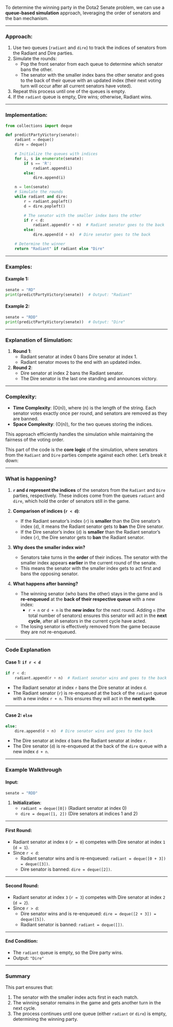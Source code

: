 To determine the winning party in the Dota2 Senate problem, we can use a **queue-based simulation** approach, leveraging the order of senators and the ban mechanism.

---

### Approach:
1. Use two queues (`radiant` and `dire`) to track the indices of senators from the Radiant and Dire parties.
2. Simulate the rounds:
   - Pop the front senator from each queue to determine which senator bans the other.
   - The senator with the smaller index bans the other senator and goes to the back of their queue with an updated index (their next voting turn will occur after all current senators have voted).
3. Repeat this process until one of the queues is empty.
4. If the `radiant` queue is empty, Dire wins; otherwise, Radiant wins.

---

### Implementation:
```python
from collections import deque

def predictPartyVictory(senate):
    radiant = deque()
    dire = deque()

    # Initialize the queues with indices
    for i, s in enumerate(senate):
        if s == 'R':
            radiant.append(i)
        else:
            dire.append(i)

    n = len(senate)
    # Simulate the rounds
    while radiant and dire:
        r = radiant.popleft()
        d = dire.popleft()

        # The senator with the smaller index bans the other
        if r < d:
            radiant.append(r + n)  # Radiant senator goes to the back
        else:
            dire.append(d + n)  # Dire senator goes to the back

    # Determine the winner
    return "Radiant" if radiant else "Dire"
```

---

### Examples:

#### Example 1:
```python
senate = "RD"
print(predictPartyVictory(senate))  # Output: "Radiant"
```

#### Example 2:
```python
senate = "RDD"
print(predictPartyVictory(senate))  # Output: "Dire"
```

---

### Explanation of Simulation:
1. **Round 1**:
   - Radiant senator at index 0 bans Dire senator at index 1.
   - Radiant senator moves to the end with an updated index.
2. **Round 2**:
   - Dire senator at index 2 bans the Radiant senator.
   - The Dire senator is the last one standing and announces victory.

---

### Complexity:
- **Time Complexity**: \(O(n)\), where \(n\) is the length of the string. Each senator votes exactly once per round, and senators are removed as they are banned.
- **Space Complexity**: \(O(n)\), for the two queues storing the indices.

This approach efficiently handles the simulation while maintaining the fairness of the voting order.


This part of the code is the **core logic** of the simulation, where senators from the `Radiant` and `Dire` parties compete against each other. Let’s break it down:

---

### **What is happening?**

1. **`r` and `d` represent the indices** of the senators from the `Radiant` and `Dire` parties, respectively. These indices come from the queues `radiant` and `dire`, which hold the order of senators still in the game.

2. **Comparison of indices (`r < d`)**:
   - If the Radiant senator’s index (`r`) is **smaller** than the Dire senator’s index (`d`), it means the Radiant senator gets to **ban** the Dire senator.
   - If the Dire senator’s index (`d`) is **smaller** than the Radiant senator’s index (`r`), the Dire senator gets to **ban** the Radiant senator.

3. **Why does the smaller index win?**
   - Senators take turns in the **order** of their indices. The senator with the smaller index appears **earlier** in the current round of the senate.
   - This means the senator with the smaller index gets to act first and bans the opposing senator.

4. **What happens after banning?**
   - The winning senator (who bans the other) stays in the game and is **re-enqueued** at the **back of their respective queue** with a new index:
     - `r + n` or `d + n` is the **new index** for the next round. Adding `n` (the total number of senators) ensures this senator will act in the **next cycle**, after all senators in the current cycle have acted.
   - The losing senator is effectively removed from the game because they are not re-enqueued.

---

### **Code Explanation**

#### **Case 1: `if r < d`**
```python
if r < d:
    radiant.append(r + n)  # Radiant senator wins and goes to the back
```
- The Radiant senator at index `r` bans the Dire senator at index `d`.
- The Radiant senator (`r`) is re-enqueued at the back of the `radiant` queue with a new index `r + n`. This ensures they will act in the **next cycle**.

---

#### **Case 2: `else`**
```python
else:
    dire.append(d + n)  # Dire senator wins and goes to the back
```
- The Dire senator at index `d` bans the Radiant senator at index `r`.
- The Dire senator (`d`) is re-enqueued at the back of the `dire` queue with a new index `d + n`.

---

### **Example Walkthrough**

#### Input:
```python
senate = "RDD"
```
1. **Initialization**:
   - `radiant = deque([0])` (Radiant senator at index 0)
   - `dire = deque([1, 2])` (Dire senators at indices 1 and 2)

---

#### **First Round**:
- Radiant senator at index `0` (`r = 0`) competes with Dire senator at index `1` (`d = 1`).
- Since `r < d`:
  - Radiant senator wins and is re-enqueued: `radiant = deque([0 + 3]) = deque([3])`.
  - Dire senator is banned: `dire = deque([2])`.

---

#### **Second Round**:
- Radiant senator at index `3` (`r = 3`) competes with Dire senator at index `2` (`d = 2`).
- Since `r > d`:
  - Dire senator wins and is re-enqueued: `dire = deque([2 + 3]) = deque([5])`.
  - Radiant senator is banned: `radiant = deque([])`.

---

#### **End Condition**:
- The `radiant` queue is empty, so the Dire party wins.
- Output: `"Dire"`

---

### **Summary**
This part ensures that:
1. The senator with the smaller index acts first in each match.
2. The winning senator remains in the game and gets another turn in the next cycle.
3. The process continues until one queue (either `radiant` or `dire`) is empty, determining the winning party.

